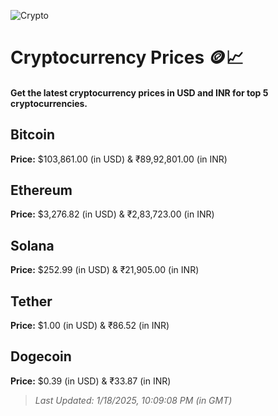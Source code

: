 
![Crypto](https://www.techguide.com.au/wp-content/uploads/2020/11/crypto3.jpeg)

# Cryptocurrency Prices 🪙📈

#### Get the latest cryptocurrency prices in USD and INR for top 5 cryptocurrencies.

## Bitcoin

**Price:** $103,861.00 (in USD) & ₹89,92,801.00 (in INR)

## Ethereum

**Price:** $3,276.82 (in USD) & ₹2,83,723.00 (in INR)

## Solana

**Price:** $252.99 (in USD) & ₹21,905.00 (in INR)

## Tether

**Price:** $1.00 (in USD) & ₹86.52 (in INR)

## Dogecoin

**Price:** $0.39 (in USD) & ₹33.87 (in INR)

> _Last Updated: 1/18/2025, 10:09:08 PM (in GMT)_
